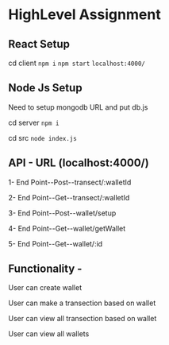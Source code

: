 # HighLevel Assignment

## React Setup

cd client 
`npm i`
`npm start` `localhost:4000/`

## Node Js Setup
Need to setup mongodb URL and put db.js

cd server
`npm i`

cd src
`node index.js`

## API - URL (localhost:4000/)

 1- End Point--Post--transect/:walletId
 
 2- End Point--Get--transect/:walletId

 3- End Point--Post--wallet/setup
 
 4- End Point--Get--wallet/getWallet

 5- End Point--Get--wallet/:id

## Functionality - 


 User can create wallet
 
 User can make a transection based on wallet
 
 User can view all transection based on wallet

 User can view all wallets






